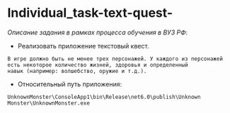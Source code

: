 # Individual_task-text-quest-
*Описание задания в рамках процесса обучения в ВУЗ РФ*:


* Реализовать приложение текстовый квест.
```
В игре должно быть не менее трех персонажей. У каждого из персонажей 
есть некоторое количество жизней, здоровья и определенный 
навык (например: волшебство, оружие и т.д.).
```
* Относительный путь приложения:
```
UnknownMonster\ConsoleApp1\bin\Release\net6.0\publish\Unknown Monster\UnknownMonster.exe
```
